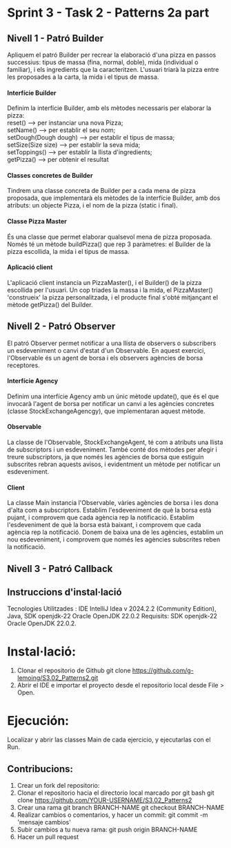 # Sprint 3 - Task 2 - Patterns 2a part
## Nivell 1 - Patró Builder
Apliquem el patró Builder per recrear la elaboració d'una pizza en passos successius: tipus de massa (fina, normal, doble), mida (individual o familiar), i els ingredients que la caracteritzen. L'usuari triarà la pizza entre les proposades a la carta, la mida i el tipus de massa.
#### Interfície Builder
Definim la interfície Builder, amb els mètodes necessaris per elaborar la pizza:<br/>
reset() --> per instanciar una nova Pizza;<br/>
setName() --> per establir el seu nom;<br/>
setDough(Dough dough) --> per establir el tipus de massa;<br/>
setSize(Size size) --> per establir la seva mida;<br/>
setToppings() --> per establir la llista d'ingredients;<br/>
getPizza() --> per obtenir el resultat<br/>
#### Classes concretes de Builder
Tindrem una classe concreta de Builder per a cada mena de pizza proposada, que implementarà els mètodes de la interfície Builder, amb dos atributs: un objecte Pizza, i el nom de la pizza (static i final).
#### Classe Pizza Master
És una classe que permet elaborar qualsevol mena de pizza proposada. Només té un mètode buildPizza() que rep 3 paràmetres: el Builder de la pizza escollida, la mida i el tipus de massa.
#### Aplicació client
L'aplicació client instancia un PizzaMaster(), i el Builder() de la pizza escollida per l'usuari. Un cop triades la massa i la mida, el PizzaMaster() 'construeix' la pizza personalitzada, i el producte final s'obté mitjançant el mètode getPizza() del Builder.

## Nivell 2 - Patró Observer
El patró Observer permet notificar a una llista de observers o subscribers un esdeveniment o canvi d'estat d'un Observable. En aquest exercici, l'Observable és un agent de borsa i els observers agències de borsa receptores.
#### Interfície Agency
Definim una interfície Agency amb un únic mètode update(), que és el que invocarà l'agent de borsa per notificar un canvi a les agències concretes (classe StockExchangeAgencgy), que implementaran aquest mètode.
#### Observable
La classe de l'Observable, StockExchangeAgent, té com a atributs una llista de subscriptors i un esdeveniment. També conté dos mètodes per afegir i treure subscriptors, ja que només les agències de borsa que estiguin subscrites rebran aquests avisos, i evidentment un mètode per notificar un esdeveniment.
#### Client
La classe Main instancia l'Observable, vàries agències de borsa i les dona d'alta com a subscriptors.
Establim l'esdeveniment de què la borsa està pujant, i comprovem que cada agència rep la notificació.
Establim l'esdeveniment de què la borsa està baixant, i comprovem que cada agència rep la notificació.
Donem de baixa una de les agències, establim un nou esdeveniment, i comprovem que només les agències subscrites reben la notificació.

## Nivell 3 - Patró Callback


## Instruccions d'instal·lació
Tecnologies Utilitzades : IDE IntelliJ Idea v 2024.2.2 (Community Edition), Java, SDK openjdk-22 Oracle OpenJDK 22.0.2
Requisits: SDK openjdk-22 Oracle OpenJDK 22.0.2.

# Instal·lació: 
1. Clonar el repositorio de Github
git clone https://github.com/g-lemoing/S3.02_Patterns2.git
2. Abrir el IDE e importar el proyecto desde el repositorio local desde File > Open.

# Ejecución:
Localizar y abrir las classes Main de cada ejercicio, y ejecutarlas con el Run.

## Contribucions:
1. Crear un fork del repositorio: 
2. Clonar el repositorio hacia el directorio local marcado por git bash
 git clone https://github.com/YOUR-USERNAME/S3.02_Patterns2
3. Crear una rama
git branch BRANCH-NAME
git checkout BRANCH-NAME
4. Realizar cambios o comentarios, y hacer un commit: git commit -m 'mensaje cambios'
5. Subir cambios a tu nueva rama: git push origin BRANCH-NAME
6. Hacer un pull request



